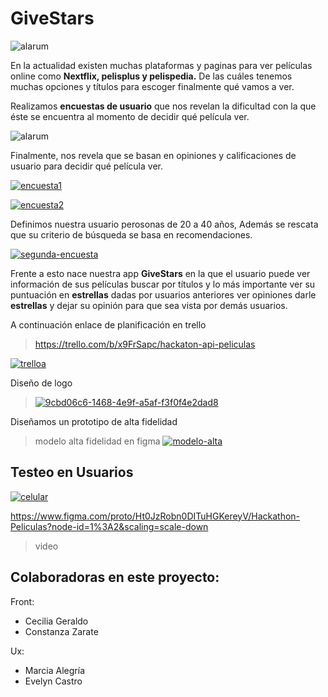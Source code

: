 
# GiveStars




![alarum](https://gifsanimados.de/img-gifsanimados.de/e/estrellas/estrellas-13.gif)



En la actualidad existen muchas plataformas y paginas para ver películas online como **Nextflix, pelisplus y pelispedia.** De las cuáles tenemos muchas opciones y títulos para escoger finalmente qué vamos a ver.

Realizamos **encuestas de usuario** que nos revelan la dificultad con la que éste se encuentra al momento de decidir qué película ver. 


![alarum](https://github.com/davidtheclark/gifs/raw/master/alarum.gif)



Finalmente, nos revela que se basan en opiniones y calificaciones de usuario para decidir qué película ver.


<a href="https://ibb.co/j4G147Y"><img src="https://i.ibb.co/cTt7Tz9/encuesta1.png" alt="encuesta1" border="0"></a>


<a href="https://ibb.co/fMFK7TN"><img src="https://i.ibb.co/CB8XFS9/encuesta2.png" alt="encuesta2" border="0"></a>


Definimos nuestra usuario perosonas de 20 a 40 años, Además se rescata que su criterio de búsqueda se basa en recomendaciones.


<a href="https://imgbb.com/"><img src="https://i.ibb.co/cLt20vL/segunda-encuesta.png" alt="segunda-encuesta" border="0"></a>



Frente a esto nace nuestra app **GiveStars** en la que el usuario puede ver información de sus películas buscar por títulos y lo más importante ver  su puntuación en **estrellas** dadas por usuarios anteriores ver opiniones darle **estrellas** y dejar su opinión para que sea vista por demás usuarios.

A continuación enlace de planificación en trello
>https://trello.com/b/x9FrSapc/hackaton-api-peliculas



<a href="https://ibb.co/NWSDgNh"><img src="https://i.ibb.co/3Sz65FX/trelloa.png" alt="trelloa" border="0"></a>



Diseño de logo


><a href="https://imgbb.com/"><img src="https://i.ibb.co/pvBL2nd/9cbd06c6-1468-4e9f-a5af-f3f0f4e2dad8.jpg" alt="9cbd06c6-1468-4e9f-a5af-f3f0f4e2dad8" border="0"></a>


Diseñamos un prototipo de alta fidelidad

>
>modelo alta fidelidad en figma
<a href="https://ibb.co/crQpwvX"><img src="https://i.ibb.co/HHqMC2p/modelo-alta.png" alt="modelo-alta" border="0"></a>

## Testeo en Usuarios

<a href="https://ibb.co/mz7q189"><img src="https://i.ibb.co/JkP70Qv/celular.png" alt="celular" border="0"></a>

https://www.figma.com/proto/Ht0JzRobn0DITuHGKereyV/Hackathon-Peliculas?node-id=1%3A2&scaling=scale-down

>video


## Colaboradoras en este proyecto:

Front:
- Cecilia Geraldo
- Constanza Zarate

Ux:
- Marcia Alegría
- Evelyn Castro
